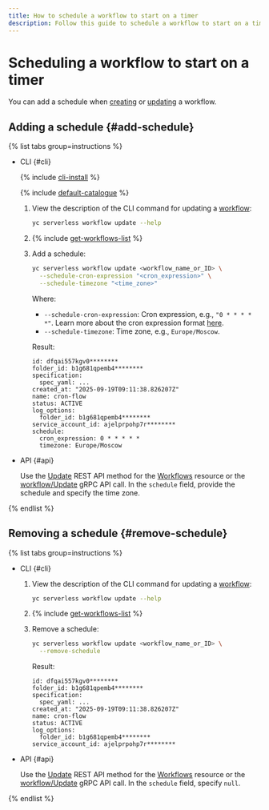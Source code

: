 ```yaml
---
title: How to schedule a workflow to start on a timer
description: Follow this guide to schedule a workflow to start on a timer.
---
```


# Scheduling a workflow to start on a timer

You can add a schedule when [creating](../workflow/create-yawl.md) or [updating](../workflow/update.md) a workflow.


## Adding a schedule {#add-schedule}

{% list tabs group=instructions %}

- CLI {#cli}

  {% include [cli-install](../../../../_includes/cli-install.md) %}

  {% include [default-catalogue](../../../../_includes/default-catalogue.md) %}

  1. View the description of the CLI command for updating a [workflow](../../../concepts/workflows/workflow.md):

      ```bash
      yc serverless workflow update --help
      ```

  1. {% include [get-workflows-list](../../../../_includes/serverless-integrations/get-workflows-list.md) %}
  1. Add a schedule:

      ```bash
      yc serverless workflow update <workflow_name_or_ID> \
        --schedule-cron-expression "<cron_expression>" \
        --schedule-timezone "<time_zone>"
      ```

      Where:
      
      * `--schedule-cron-expression`: Cron expression, e.g., `"0 * * * * *"`. Learn more about the cron expression format [here](../../../concepts/cron.md).
      * `--schedule-timezone`: Time zone, e.g., `Europe/Moscow`.

      Result:

      ```text
      id: dfqai557kgv0********
      folder_id: b1g681qpemb4********
      specification:
        spec_yaml: ...
      created_at: "2025-09-19T09:11:38.826207Z"
      name: cron-flow
      status: ACTIVE
      log_options:
        folder_id: b1g681qpemb4********
      service_account_id: ajelprpohp7r********
      schedule:
        cron_expression: 0 * * * * *
        timezone: Europe/Moscow
      ```

- API {#api}

  Use the [Update](../../../../serverless-integrations/workflows/api-ref/Workflow/update.md) REST API method for the [Workflows](../../../../serverless-integrations/workflows/api-ref/Workflow/index.md) resource or the [workflow/Update](../../../../serverless-integrations/workflows/api-ref/grpc/Workflow/update.md) gRPC API call. In the `schedule` field, provide the schedule and specify the time zone.

{% endlist %}


## Removing a schedule {#remove-schedule}

{% list tabs group=instructions %}

- CLI {#cli}

  1. View the description of the CLI command for updating a [workflow](../../../concepts/workflows/workflow.md):

      ```bash
      yc serverless workflow update --help
      ```

  1. {% include [get-workflows-list](../../../../_includes/serverless-integrations/get-workflows-list.md) %}
  1. Remove a schedule:

      ```bash
      yc serverless workflow update <workflow_name_or_ID> \
        --remove-schedule
      ```

      Result:

      ```text
      id: dfqai557kgv0********
      folder_id: b1g681qpemb4********
      specification:
        spec_yaml: ...
      created_at: "2025-09-19T09:11:38.826207Z"
      name: cron-flow
      status: ACTIVE
      log_options:
        folder_id: b1g681qpemb4********
      service_account_id: ajelprpohp7r********
      ```

- API {#api}

  Use the [Update](../../../../serverless-integrations/workflows/api-ref/Workflow/update.md) REST API method for the [Workflows](../../../../serverless-integrations/workflows/api-ref/Workflow/index.md) resource or the [workflow/Update](../../../../serverless-integrations/workflows/api-ref/grpc/Workflow/update.md) gRPC API call. In the `schedule` field, specify `null`.

{% endlist %}